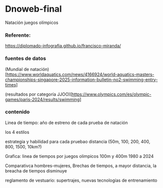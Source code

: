 # Dnoweb-final
Natación juegos olímpicos


### Referente:

https://diplomado-infografia.github.io/francisco-miranda/

### fuentes de datos

(Mundial de natación)[https://www.worldaquatics.com/news/4166924/world-aquatics-masters-championships-singapore-2025-information-bulletin-no2-swimming-entry-times]

(resultados por categoría JJOO)[https://www.olympics.com/es/olympic-games/paris-2024/results/swimming]


### contenido

Linea de tiempo: año de estreno de cada prueba de natación

los 4 estilos

estrategia y habilidad para cada pruebao distancia (50m, 100, 200, 400, 800, 1500, 10km?)

Grafica: linea de tiempos por juegos olimpicos 100m y 400m
1980 a 2024

Comparativca hombres-mujeres, Brechas de tiempos, a mayor distancia, la breacha de tiempos disminuye

reglamento de vestuario: supertrajes, nuevas tecnologías de entrenamiento
